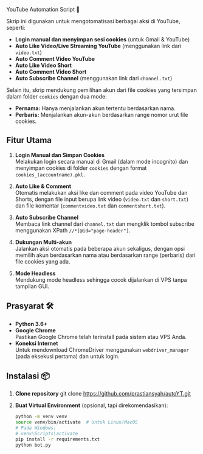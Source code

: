  YouTube Automation Script 🤖

Skrip ini digunakan untuk mengotomatisasi berbagai aksi di YouTube, seperti:
- **Login manual dan menyimpan sesi cookies** (untuk Gmail & YouTube)
- **Auto Like Video/Live Streaming YouTube** (menggunakan link dari `video.txt`)
- **Auto Comment Video YouTube**
- **Auto Like Video Short**
- **Auto Comment Video Short**
- **Auto Subscribe Channel** (menggunakan link dari `channel.txt`)

Selain itu, skrip mendukung pemilihan akun dari file cookies yang tersimpan dalam folder `cookies` dengan dua mode:
- **Pernama:** Hanya menjalankan akun tertentu berdasarkan nama.
- **Perbaris:** Menjalankan akun-akun berdasarkan range nomor urut file cookies.

## Fitur Utama

1. **Login Manual dan Simpan Cookies**  
   Melakukan login secara manual di Gmail (dalam mode incognito) dan menyimpan cookies di folder `cookies` dengan format `cookies_(accountname).pkl`.

2. **Auto Like & Comment**  
   Otomatis melakukan aksi like dan comment pada video YouTube dan Shorts, dengan file input berupa link video (`video.txt` dan `short.txt`) dan file komentar (`commentvideo.txt` dan `commentshort.txt`).

3. **Auto Subscribe Channel**  
   Membaca link channel dari `channel.txt` dan mengklik tombol subscribe menggunakan XPath `//*[@id="page-header"]`.

4. **Dukungan Multi-akun**  
   Jalankan aksi otomatis pada beberapa akun sekaligus, dengan opsi memilih akun berdasarkan nama atau berdasarkan range (perbaris) dari file cookies yang ada.

5. **Mode Headless**  
   Mendukung mode headless sehingga cocok dijalankan di VPS tanpa tampilan GUI.

## Prasyarat 🛠️

- **Python 3.6+**
- **Google Chrome**  
  Pastikan Google Chrome telah terinstall pada sistem atau VPS Anda.
- **Koneksi Internet**  
  Untuk mendownload ChromeDriver menggunakan `webdriver_manager` (pada eksekusi pertama) dan untuk login.

## Instalasi 📦

1. **Clone repository**
   git clone https://github.com/prastiansyah/autoYT.git

2. **Buat Virtual Environment** (opsional, tapi direkomendasikan):
   ```bash
   python -m venv venv
   source venv/bin/activate  # Untuk Linux/MacOS
   # Pada Windows:
   # venv\Scripts\activate
   pip install -r requirements.txt
   python bot.py

